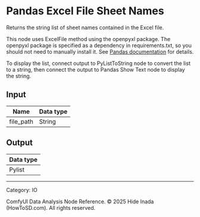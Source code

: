 # Pandas Excel File Sheet Names
Returns the string list of sheet names contained in the Excel file.

This node uses ExcelFile method using the openpyxl package.
The openpyxl package is specified as a dependency in requirements.txt, so you should not need to manually install it.
See [Pandas documentation](https://pandas.pydata.org/docs/reference/api/pandas.ExcelFile.html) for details.

To display the list, connect output to PyListToString node to convert the list to a string, then connect the output to Pandas Show Text node to display the string.

## Input
| Name | Data type |
|---|---|
| file_path | String |

## Output
| Data type |
|---|
| Pylist |

<HR>
Category: IO

ComfyUI Data Analysis Node Reference. © 2025 Hide Inada (HowToSD.com). All rights reserved.
